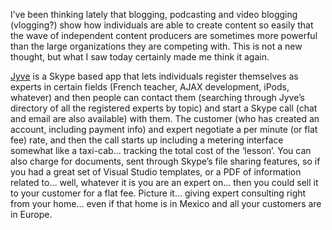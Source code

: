 I&#8217;ve been thinking lately that blogging, podcasting and video blogging (vlogging?) show how individuals are able to create content so easily that the wave of independent content producers are sometimes more powerful than the large organizations they are competing with. This is not a new thought, but what I saw today certainly made me think it again.

<a href="http://www.jyve.com/" target="_blank">Jyve</a> is a Skype based app that lets individuals register themselves as experts in certain fields (French teacher, AJAX development, iPods, whatever) and then people can contact them (searching through Jyve&#8217;s directory of all the registered experts by topic) and start a Skype call (chat and email are also available) with them. The customer (who has created an account, including payment info) and expert negotiate a per minute (or flat fee) rate, and then the call starts up including a metering interface somewhat like a taxi-cab&#8230; tracking the total cost of the &#8216;lesson&#8217;. You can also charge for documents, sent through Skype&#8217;s file sharing features, so if you had a great set of Visual Studio templates, or a PDF of information related to&#8230; well, whatever it is you are an expert on&#8230; then you could sell it to your customer for a flat fee. Picture it&#8230; giving expert consulting right from your home&#8230; even if that home is in Mexico and all your customers are in Europe.